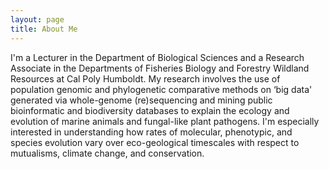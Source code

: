 ```yaml
---
layout: page
title: About Me
---
```


I'm a Lecturer in the Department of Biological Sciences and a Research Associate in the Departments of Fisheries Biology and Forestry Wildland Resources at Cal Poly Humboldt. My research involves the use of population genomic and phylogenetic comparative methods on ‘big data' generated via whole-genome (re)sequencing and mining public bioinformatic and biodiversity databases to explain the ecology and evolution of marine animals and fungal-like plant pathogens. I'm especially interested in understanding how rates of molecular, phenotypic, and species evolution vary over eco-geological timescales with respect to mutualisms, climate change, and conservation.  
